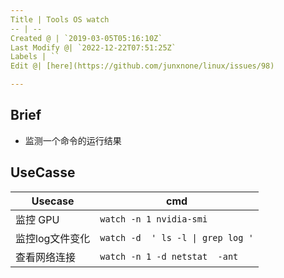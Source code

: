 ```yaml
---
Title | Tools OS watch
-- | --
Created @ | `2019-03-05T05:16:10Z`
Last Modify @| `2022-12-22T07:51:25Z`
Labels | ``
Edit @| [here](https://github.com/junxnone/linux/issues/98)

---
```

## Brief
- 监测一个命令的运行结果

## UseCasse

Usecase | cmd
-- | --
监控 GPU | `watch -n 1 nvidia-smi`
监控log文件变化 | `watch -d  ' ls -l \| grep log '`
查看网络连接 | `watch -n 1 -d netstat  -ant`
